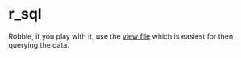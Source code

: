 # r_sql

Robbie, if you play with  it, use the [view file](https://github.com/klasharr/r_sql/blob/main/helm_data_view) which is easiest for then querying the data.
